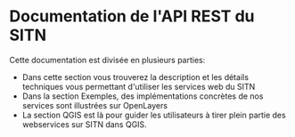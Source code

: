 # Documentation de l'API REST du SITN

Cette documentation est divisée en plusieurs parties:

* Dans cette section vous trouverez la description et les détails techniques vous permettant d'utiliser les services web du SITN
* Dans la section Exemples, des implémentations concrètes de nos services sont illustrées sur OpenLayers
* La section QGIS est là pour guider les utilisateurs à tirer plein partie des webservices sur SITN dans QGIS.